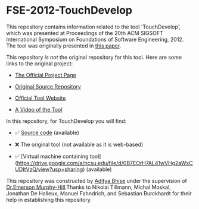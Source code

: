# FSE-2012-TouchDevelop
This repository contains information related to the tool 'TouchDevelop', which was presented at Proceedings of the 20th ACM SIGSOFT International Symposium on Foundations of Software Engineering, 2012. The tool was originally presented in [this paper](http://dl.acm.org/citation.cfm?id=2393641).

This repository _is not_ the original repository for this tool. Here are some links to the original project:

* [The Official Project Page](https://www.touchdevelop.com/)

* [Original Source Repository](https://github.com/Microsoft/TouchDevelop)
 
* [Official Tool Website](https://www.touchdevelop.com/app/)

* [A Video of the Tool](https://www.youtube.com/watch?v=8C7UJP2Qc8o)

In this repository, for TouchDevelop you will find:

* :white_check_mark: [Source code](https://github.com/SoftwareEngineeringToolDemos/FSE-2012-TouchDevelop/) (available)

* :x: The original tool (not available as it is web-based)

* :white_check_mark: [Virtual machine containing tool] (https://drive.google.com/a/ncsu.edu/file/d/0B7EOrH7AL41wVHg2aWxCUDItVzQ/view?usp=sharing) (available)

This repository was constructed by [Aditya Bhise](https://github.com/imadityab) under the supervision of [Dr.Emerson Murphy-Hill](https://github.com/CaptainEmerson).Thanks to Nikolai Tillmann, Michal Moskal, Jonathan De Halleux, Manuel Fahndrich, and Sebastian Burckhardt for their help in establishing this repository.
